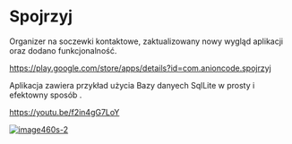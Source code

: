 # Spojrzyj
Organizer na soczewki kontaktowe, zaktualizowany nowy wygląd aplikacji oraz dodano funkcjonalność.

https://play.google.com/store/apps/details?id=com.anioncode.spojrzyj

Aplikacja zawiera przykład użycia Bazy danyech SqlLite w prosty i efektowny sposób .

https://youtu.be/f2in4gG7LoY

<a href="https://ibb.co/jyWX6Gk"><img src="https://i.ibb.co/hBZz7HF/image460s-2.png" alt="image460s-2" border="0"></a>
